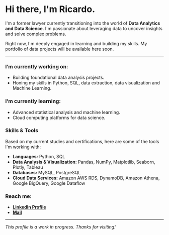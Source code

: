# Hi there, I'm Ricardo.

I'm a former lawyer currently transitioning into the world of **Data Analytics and Data Science**. I'm passionate about leveraging data to uncover insights and solve complex problems.

Right now, I'm deeply engaged in learning and building my skills. My portfolio of data projects will be available here soon.

---

###  I’m currently working on:
- Building foundational data analysis projects.
- Honing my skills in Python, SQL, data extraction, data visualization and Machine Learning.

###  I’m currently learning:
- Advanced statistical analysis and machine learning.
- Cloud computing platforms for data science.

###  Skills & Tools

Based on my current studies and certifications, here are some of the tools I'm working with:

* **Languages:** Python, SQL
* **Data Analysis & Visualization:** Pandas, NumPy, Matplotlib, Seaborn, Plotly, Tableau
* **Databases:** MySQL, PostgreSQL
* **Cloud Data Services:** Amazon AWS RDS, DynamoDB, Amazon Athena, Google BigQuery, Google Dataflow

###  Reach me:
- **[LinkedIn Profile](https://www.linkedin.com/in/ricardourdanetacastro/)**
- **[Mail](mailto:ricardourdanetacastro@gmail.com)**
  
---
*This profile is a work in progress. Thanks for visiting!*
